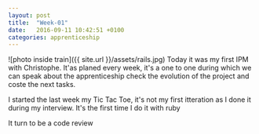 ```yaml
---
layout: post
title:  "Week-01"
date:   2016-09-11 10:42:51 +0100
categories: apprenticeship
---
```


![photo inside train]({{ site.url }}/assets/rails.jpg)
Today it was my first IPM with Christophe. It'as planed every week,
it's a one to one during which we can speak about the apprenticeship
check the evolution of the project and coste the next tasks.

I started the last week my Tic Tac Toe, it's not my first itteration
as I done it during my interview. It's the first time I do it with ruby

It turn to be a code review

